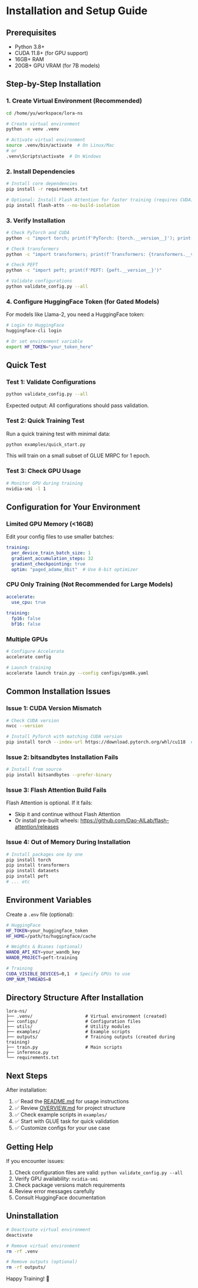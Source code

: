 # Installation and Setup Guide

## Prerequisites

- Python 3.8+
- CUDA 11.8+ (for GPU support)
- 16GB+ RAM
- 20GB+ GPU VRAM (for 7B models)

## Step-by-Step Installation

### 1. Create Virtual Environment (Recommended)

```bash
cd /home/yu/workspace/lora-ns

# Create virtual environment
python -m venv .venv

# Activate virtual environment
source .venv/bin/activate  # On Linux/Mac
# or
.venv\Scripts\activate  # On Windows
```

### 2. Install Dependencies

```bash
# Install core dependencies
pip install -r requirements.txt

# Optional: Install Flash Attention for faster training (requires CUDA)
pip install flash-attn --no-build-isolation
```

### 3. Verify Installation

```bash
# Check PyTorch and CUDA
python -c "import torch; print(f'PyTorch: {torch.__version__}'); print(f'CUDA Available: {torch.cuda.is_available()}')"

# Check transformers
python -c "import transformers; print(f'Transformers: {transformers.__version__}')"

# Check PEFT
python -c "import peft; print(f'PEFT: {peft.__version__}')"

# Validate configurations
python validate_config.py --all
```

### 4. Configure HuggingFace Token (for Gated Models)

For models like Llama-2, you need a HuggingFace token:

```bash
# Login to HuggingFace
huggingface-cli login

# Or set environment variable
export HF_TOKEN="your_token_here"
```

## Quick Test

### Test 1: Validate Configurations

```bash
python validate_config.py --all
```

Expected output: All configurations should pass validation.

### Test 2: Quick Training Test

Run a quick training test with minimal data:

```bash
python examples/quick_start.py
```

This will train on a small subset of GLUE MRPC for 1 epoch.

### Test 3: Check GPU Usage

```bash
# Monitor GPU during training
nvidia-smi -l 1
```

## Configuration for Your Environment

### Limited GPU Memory (<16GB)

Edit your config files to use smaller batches:

```yaml
training:
  per_device_train_batch_size: 1
  gradient_accumulation_steps: 32
  gradient_checkpointing: true
  optim: "paged_adamw_8bit"  # Use 8-bit optimizer
```

### CPU Only Training (Not Recommended for Large Models)

```yaml
accelerate:
  use_cpu: true
  
training:
  fp16: false
  bf16: false
```

### Multiple GPUs

```bash
# Configure Accelerate
accelerate config

# Launch training
accelerate launch train.py --config configs/gsm8k.yaml
```

## Common Installation Issues

### Issue 1: CUDA Version Mismatch

```bash
# Check CUDA version
nvcc --version

# Install PyTorch with matching CUDA version
pip install torch --index-url https://download.pytorch.org/whl/cu118  # For CUDA 11.8
```

### Issue 2: bitsandbytes Installation Fails

```bash
# Install from source
pip install bitsandbytes --prefer-binary
```

### Issue 3: Flash Attention Build Fails

Flash Attention is optional. If it fails:
- Skip it and continue without Flash Attention
- Or install pre-built wheels: https://github.com/Dao-AILab/flash-attention/releases

### Issue 4: Out of Memory During Installation

```bash
# Install packages one by one
pip install torch
pip install transformers
pip install datasets
pip install peft
# ... etc
```

## Environment Variables

Create a `.env` file (optional):

```bash
# HuggingFace
HF_TOKEN=your_huggingface_token
HF_HOME=/path/to/huggingface/cache

# Weights & Biases (optional)
WANDB_API_KEY=your_wandb_key
WANDB_PROJECT=peft-training

# Training
CUDA_VISIBLE_DEVICES=0,1  # Specify GPUs to use
OMP_NUM_THREADS=8
```

## Directory Structure After Installation

```
lora-ns/
├── .venv/                    # Virtual environment (created)
├── configs/                  # Configuration files
├── utils/                    # Utility modules
├── examples/                 # Example scripts
├── outputs/                  # Training outputs (created during training)
├── train.py                  # Main scripts
├── inference.py
└── requirements.txt
```

## Next Steps

After installation:

1. ✅ Read the [README.md](README.md) for usage instructions
2. ✅ Review [OVERVIEW.md](OVERVIEW.md) for project structure
3. ✅ Check example scripts in `examples/`
4. ✅ Start with GLUE task for quick validation
5. ✅ Customize configs for your use case

## Getting Help

If you encounter issues:

1. Check configuration files are valid: `python validate_config.py --all`
2. Verify GPU availability: `nvidia-smi`
3. Check package versions match requirements
4. Review error messages carefully
5. Consult HuggingFace documentation

## Uninstallation

```bash
# Deactivate virtual environment
deactivate

# Remove virtual environment
rm -rf .venv

# Remove outputs (optional)
rm -rf outputs/
```

Happy Training! 🚀
